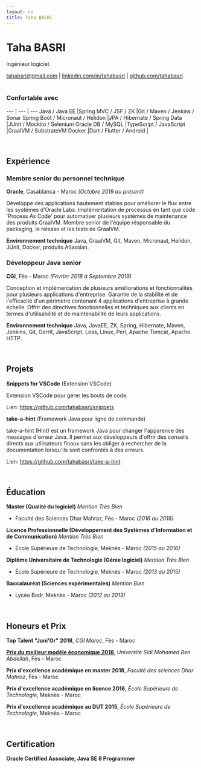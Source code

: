 ```yaml
---
layout: cv
title: Taha BASRI
---
```

# Taha BASRI
Ingénieur logiciel.

<div id="webaddress">
    <a href="mailto:tahabsri@gmail.com">tahabsri@gmail.com</a>
|   <a href="https://linkedin.com/in/tahabasri/en">linkedin.com/in/tahabasri</a>
|   <a href="https://github.com/tahabasri">github.com/tahabasri</a>
</div>

<br />

### Confortable avec

--- | --- | ---
Java / Java EE                          |Spring MVC / JSF / ZK          |Git / Maven / Jenkins / Sonar
Spring Boot / Micronaut / Helidon       |JPA / Hibernate / Spring Data  |JUnit / Mockito / Selenium
Oracle DB / MySQL                       |TypeScript / JavaScript            |GraalVM / SubstrateVM
Docker                                  |Dart / Flutter / Android       |

<br />

## Expérience

### Membre senior du personnel technique

__Oracle__, Casablanca - Maroc *(Octobre 2019 au présent)*

Développe des applications hautement stables pour améliorer le flux entre les systèmes d'Oracle Labs.
Implémentation de processus en tant que code 'Process As Code' pour automatiser plusieurs systèmes de maintenance des produits GraalVM.
Membre senior de l'équipe résponsable du packaging, le release et les tests de GraalVM.

​**Environnement technique** Java, GraalVM, Git, Maven, Micronaut, Helidon, JUnit, Docker, produits Atlassian.

### Développeur Java senior
__CGI__, Fès - Maroc *(Février 2018 à Septembre 2019)*

Conception et implémentation de plusieurs améliorations et fonctionnalités pour plusieurs applications d'entreprise.
Garantie de la stabilité et de l'efficacité d'un périmètre contenant 4 applications d'entreprise à grande échelle.
Offrir des directives fonctionnelles et techniques aux clients en termes d'utilisabilité et de maintenabilité de leurs applications.

​**Environnement technique** Java, JavaEE, ZK, Spring, Hibernate, Maven, Jenkins, Git, Gerrit, JavaScript, Less, Linux, Perl, Apache Tomcat, Apache HTTP.

<br />

## Projets

__Snippets for VSCode__ (Extension VSCode)

Extension VSCode pour gérer les bouts de code.

Lien: <a href="https://github.com/tahabasri/snippets">https://github.com/tahabasri/snippets</a>

__take-a-hint__ (Framework Java pour ligne de commande)

take-a-hint (Hint) est un framework Java pour changer l'apparence des messages d'erreur Java. Il permet aux développeurs d'offrir des conseils directs aux utilisateurs finaux sans les obliger à rechercher de la documentation lorsqu'ils sont confrontés à des erreurs.

Lien: <a href="https://github.com/tahabasri/take-a-hint">https://github.com/tahabasri/take-a-hint</a>

<br />

## Éducation

__Master (Qualité du logiciel)__ *Mention Très Bien*
- Faculté des Sciences Dhar Mahraz, Fès - Maroc *(2016 au 2018)*

__Licence Professionnelle (Développement des Systèmes d'Information et de Communication)__ *Mention Très Bien*
- École Supérieure de Technologie, Meknès - Maroc *(2015 au 2016)*

__Diplôme Universitaire de Technologie (Génie logiciel)__ *Mention Très Bien*
- École Supérieure de Technologie, Meknès - Maroc *(2013 au 2015)*

__Baccalauréat (Sciences expérimentales)__ *Mention Bien*
- Lycée Badr, Meknès - Maroc *(2012 au 2013)*

<br />

## Honeurs et Prix

__Top Talent "Juni'Or" 2018__, *CGI Maroc*, Fès - Maroc

__[Prix du meilleur modèle économique 2018](http://www.fsdmfes.ac.ma/News/137/show)__, *Université Sidi Mohamed Ben Abdellah*, Fès - Maroc

__Prix d'excellence académique en master 2018__, *Faculté des sciences Dhar Mahraz*, Fès - Maroc

__Prix d'excellence académique en licence 2016__, *École Supérieure de Technologie*, Meknès - Maroc

__Prix d'excellence académique au DUT 2015__, *École Supérieure de Technologie*, Meknès - Maroc

<br />

## Certification

__Oracle Certified Associate, Java SE 8 Programmer__

<!-- ### Footer

Taha BASRI -- [tahabsri@gmail.com](tahabsri@gmail.com) -->
